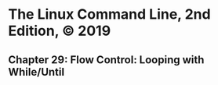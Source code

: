 # The Linux Command Line, 2nd Edition, © 2019

## Chapter 29: Flow Control: Looping with While/Until

